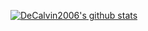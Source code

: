 [![DeCalvin2006's github stats](https://github-readme-stats.vercel.app/api?username=DeCalvin2006)](https://github.com/anuraghazra/github-readme-stats)
